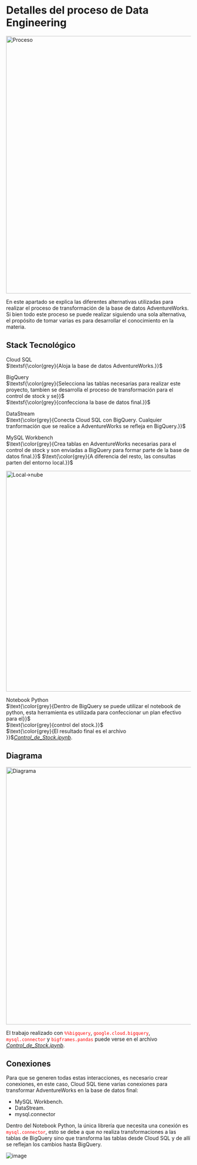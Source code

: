 # Detalles del proceso de Data Engineering

<img src="https://github.com/user-attachments/assets/01bbfc81-3b50-4ae2-b10e-2da6e8369a59" alt="Proceso" width="700"/>

En este apartado se explica las diferentes alternativas utilizadas para realizar el proceso de transformación de la base de datos AdventureWorks.<br />
Si bien todo este proceso se puede realizar siguiendo una sola alternativa, el propósito de tomar varias es para desarrollar el conocimiento en la materia.

## Stack Tecnológico
Cloud SQL<br />
$\textsf{\color{grey}{Aloja la base de datos AdventureWorks.}}$

BigQuery<br />
$\textsf{\color{grey}{Selecciona las tablas necesarias para realizar este proyecto, tambien se desarrolla el proceso de transformación para el control de stock y se}}$<br />
$\textsf{\color{grey}{confecciona la base de datos final.}}$

DataStream<br />
$\text{\color{grey}{Conecta Cloud SQL con BigQuery. Cualquier tranformación que se realice a AdventureWorks se refleja en BigQuery.}}$

MySQL Workbench<br />
$\text{\color{grey}{Crea tablas en AdventureWorks necesarias para el control de stock y son enviadas a BigQuery para formar parte de la base de datos final.}}$
$\text{\color{grey}{A diferencia del resto, las consultas parten del entorno local.}}$

<img src="https://github.com/user-attachments/assets/6d8691b0-f5a4-4455-9dfb-23d1318627bd" alt="Local->nube" width="600"/><br />

Notebook Python<br />
$\text{\color{grey}{Dentro de BigQuery se puede utilizar el notebook de python, esta herramienta es utilizada para confeccionar un plan efectivo para el}}$<br /> 
$\text{\color{grey}{control del stock.}}$<br />
$\text{\color{grey}{El resultado final es el archivo }}$*[Control_de_Stock.ipynb](https://github.com/Rodzxc/analysis_and_management_stock/blob/main/Control_de_Stock.ipynb)*.


## Diagrama

<img src="https://github.com/user-attachments/assets/e1c3bd4f-ccac-437b-818a-0a0865525612" alt="Diagrama" width="700"/>

El trabajo realizado con <code style="color : red">%%bigquery</code>, <code style="color : red">google.cloud.bigquery</code>, <code style="color : red">mysql.connector</code> y <code style="color : red">bigframes.pandas</code> puede verse en el archivo *[Control_de_Stock.ipynb](https://github.com/Rodzxc/analysis_and_management_stock/blob/main/Control_de_Stock.ipynb)*.

## Conexiones
Para que se generen todas estas interacciones, es necesario crear conexiones, en este caso, Cloud SQL tiene varias conexiones para transformar AdventureWorks en la base de datos final:

- MySQL Workbench.
- DataStream.
- mysql.connector

Dentro del Notebook Python, la única librería que necesita una conexión es <code style="color : red">mysql.connector</code>, esto se debe a que *no* realiza transformaciones a las tablas de BigQuery sino que transforma las tablas desde Cloud SQL y de allí se reflejan los cambios hasta BigQuery.

![image](https://github.com/user-attachments/assets/773aff82-fc50-41f3-8b6f-ef42927d5dda)



